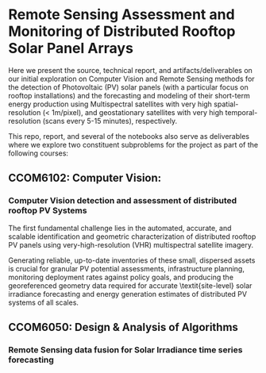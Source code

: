 # Remote Sensing Assessment and Monitoring of Distributed Rooftop Solar Panel Arrays

Here we present the source, technical report, and artifacts/deliverables on our
initial exploration on Computer Vision and Remote Sensing methods for the
detection of Photovoltaic (PV) solar panels (with a particular focus on rooftop
installations) and the forecasting and modeling of their short-term energy
production using Multispectral satellites with very high spatial-resolution
(< 1m/pixel), and geostationary satellites with very high temporal-resolution
(scans every 5-15 minutes), respectively.

This repo, report, and several of the notebooks also serve as deliverables
where we explore two constituent subproblems for the project as part of the
following courses:

## CCOM6102: Computer Vision: 

### Computer Vision detection and assessment of distributed rooftop PV Systems

The first fundamental challenge lies in the automated, accurate, and scalable identification and geometric characterization of distributed rooftop PV panels
using very-high-resolution (VHR) multispectral satellite imagery.

Generating reliable, up-to-date inventories of these small, dispersed assets is
crucial for granular PV potential assessments, infrastructure planning,
monitoring deployment rates against policy goals, and producing the
georeferenced geometry data required for accurate \textit{site-level} solar irradiance
forecasting and energy generation estimates of distributed PV systems of all scales.

## CCOM6050: Design & Analysis of Algorithms

### Remote Sensing data fusion for Solar Irradiance time series forecasting